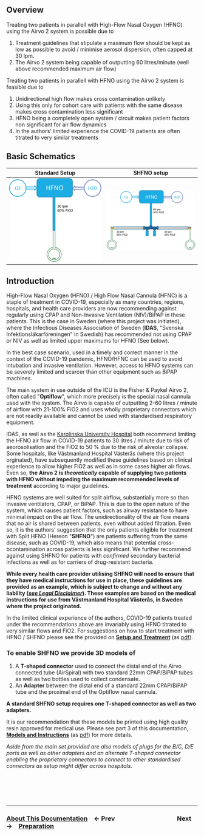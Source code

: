 ## Overview

Treating two patients in parallell with High-Flow Nasal Oxygen (HFNO) using the Airvo 2 system is possible due to

1. Treatment guidelines that stipulate a maximum flow should be kept as low as possible to avoid / minimise aerosol dispersion, often capped at 30 lpm.
2. The Airvo 2 system being capable of outputting 60 litres/minute (well above recommended maximum air flow)

Treating two patients in parallell with HFNO using the Airvo 2 system is feasible due to

1. Unidirectional high flow makes cross contamination unlikely
2. Using this only for cohort care with patients with the same disease makes cross contamination less significant
3. HFNO being a completely open system / circuit makes patient factors non significant for air flow dynamics
4. In the authors' limited experience the COVID-19 patients are often titrated to very similar treatments

## Basic Schematics

| Standard Setup                                                                                     | SHFNO setup                                                                         |
| -------------------------------------------------------------------------------------------------- | ----------------------------------------------------------------------------------- |
| ![Standard HFNO Setup](../../Meta/Schematics%20and%20Renders/HFNOschema.png 'Standard HFNO Setup') | ![SHFNO Setup](../../Meta/Schematics%20and%20Renders/SHFNOschema.png 'SHFNO Setup') |

## Introduction

High-Flow Nasal Oxygen (HFNO) / High Flow Nasal Cannula (HFNC) is a staple of treatment in COVID-19, especially as many countries, regions, hospitals, and health care providers are now recommending against regularly using CPAP and Non-Invasive Ventilation (NIV)/BiPAP in these patients. This is the case in Sweden (where this project was initiated), where the Infectious Diseases Association of Sweden (**IDAS**, "Svenska Infektionsläkarföreningen" in Swedish) has recommended not using CPAP or NIV as well as limited upper maximums for HFNO (See below).

In the best case scenario, used in a timely and correct manner in the context of the COVID-19 pandemic, HFNO/HFNC can be used to avoid intubation and invasive ventilation. However, access to HFNO systems can be severely limited and scarcer than other equipment such as BiPAP machines.

The main system in use outside of the ICU is the Fisher & Paykel Airvo 2, often called "**Optiflow**", which more precisely is the special nasal cannula used with the system. The Airvo is capable of outputting 2-60 litres / minute of airflow with 21-100% FiO2 and uses wholly proprietary connectors which are not readily available and cannot be used with standardised respiratory equipment.

IDAS, as well as the [Karolinska University Hospital](https://strummet.files.wordpress.com/2020/03/pmi-karolinska-covid-19-lungsvikt-intubation-ventilatorbeh-2020-03-19.pdf) both recommend limiting the HFNO air flow in COVID-19 patients to 30 litres / minute due to risk of aeorosolisation and the FiO2 to 50 % due to the risk of alveolar collapse. Some hospitals, like Västmanland Hospital Västerås (where this project orginated), have subsequently modified these guidelines based on clinical experience to allow higher FiO2 as well as in some cases higher air flows. Even so, **the Airvo 2 is _theoretically_ capable of supplying two patients with HFNO without impeding the maximum recommended levels of treatment** according to major guidelines.

HFNO systems are well suited for split airflow, substantially more so than invasive ventilators, CPAP, or BiPAP. This is due to the open nature of the system, which causes patient factors, such as airway resistance to have minimal impact on the air flow. The unidirectionality of the air flow means that no air is shared between patients, even without added filtration. Even so, it is the authors' suggestion that the only patients eligible for treatment with Split HFNO (Hereon "**SHFNO**") are patients suffering from the same disease, such as COVID-19, which also means that potential cross-bcontamination across patients is less significant. We further recommend against using SHFNO for patients with _confirmed_ secondary bacterial infections as well as for carriers of drug-resistant bacteria.

**While every health care provider utilising SHFNO will need to ensure that they have medical instructions for use in place, these guidelines are provided as an example, which is subject to change and without any liability (_[see Legal Disclaimer](00%20About%20This%20Documentation.md)_). These examples are based on the medical instructions for use from Västmanland Hospital Västerås, in Sweden where the project originated.**

In the limited clinical experience of the authors, COVID-19 patients treated under the recommendations above are invariably using HFNO titrated to very similar flows and FiO2. For suggestions on how to start treatment with HFNO / SHFNO please see the provided on [**Setup and Treatment**](04%20Setup%20and%20Treatment.md) (as [pdf](https://gitprint.com/hessius/HFNOsplitter/Documentation/en/04%20Setup%20and%20Treatment.md)).

### To enable SHFNO we provide 3D models of

1. A **T-shaped connector** used to connect the distal end of the Airvo connected tube (AirSpiral) with two standard 22mm CPAP/BiPAP tubes as well as two bottles used to collect condensate.
2. An **Adapter** between the distal end of a standard 22mm CPAP/BiPAP tube and the proximal end of the Optiflow nasal cannula.

**A standard SHFNO setup requires one T-shaped connector as well as two adapters.**

It is our recommendation that these models be printed using high quality resin approved for medical use. Please see part 3 of this documentation, [**Models and Instructions**](Documentation/en/03%20Models%20and%20Instructions.md) (as [pdf](https://gitprint.com/hessius/HFNOsplitter/Documentation/en/03%20Models%20and%20Instructions.md)) for more details.

_Aside from the main set provided are also models of plugs for the B/C, D/E ports as well as other adapters and an alternate T-shaped connector enabling the proprietary connectors to connect to other standardised connectors as setup might differ across hospitals._

<br /><br /><br /><br />

---

### [**About This Documentation**](00%20About%20This%20Documentation.md)&emsp;← Prev&emsp;&emsp;&emsp;&emsp;&emsp;&emsp;&emsp;&emsp;&emsp;&emsp;Next →&emsp;[**Preparation**](02%20Preparation.md)
